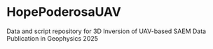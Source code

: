 # HopePoderosaUAV
Data and script repository for 3D Inversion of UAV-based SAEM Data Publication in Geophysics 2025
